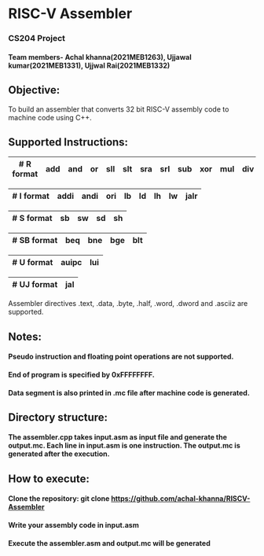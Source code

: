 # RISC-V Assembler
### CS204 Project
#### Team members-  Achal khanna(2021MEB1263),   Ujjawal kumar(2021MEB1331),  Ujjwal Rai(2021MEB1332)


## Objective:
To build an assembler that converts 32 bit RISC-V assembly code to machine code using C++. 


## Supported Instructions:

| **# R format** | add  | and | or | sll | slt | sra | srl | sub | xor | mul | div | rem |
| :---: | :---: | :---: | :---: | :---: | :---: | :---: | :---: | :---: | :---: | :---: | :---: | :---: |

| **# I format** | addi  | andi | ori | lb | ld | lh | lw | jalr |
| :---: | :---: | :---: | :---: | :---: | :---: | :---: | :---: | :---: |

| **# S format** | sb  | sw | sd | sh | 
| :---: | :---: | :---: | :---: | :---: | 

| **# SB format** | beq  | bne | bge | blt | 
| :---: | :---: | :---: | :---: | :---: | 

| **# U format** | auipc  | lui | 
| :---: | :---: | :---: | 

| **# UJ format** | jal  | 
| :---: | :---: |

Assembler directives .text, .data, .byte, .half, .word, .dword and .asciiz are supported. 

## Notes:  
#### Pseudo instruction and floating point operations are not supported.
#### End of program is specified by 0xFFFFFFFF.
#### Data segment is also printed in .mc file after machine code is generated.

## Directory structure:
#### The assembler.cpp takes input.asm as input file and generate the output.mc. Each line in input.asm is one instruction. The output.mc is generated after the execution. 

## How to execute:
#### Clone the repository: git clone https://github.com/achal-khanna/RISCV-Assembler
#### Write your assembly code in input.asm
#### Execute the assembler.asm and output.mc will be generated







